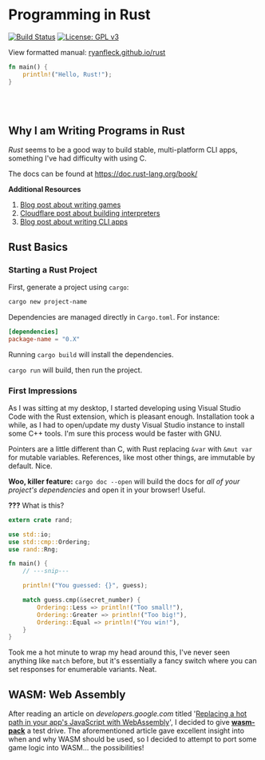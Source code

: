 # Programming in Rust

  [![Build Status](https://travis-ci.org/RyanFleck/Projects.svg?branch=master)](https://travis-ci.org/RyanFleck/Projects)  [![License: GPL v3](https://img.shields.io/badge/License-GPL%20v3-blue.svg)](https://www.gnu.org/licenses/gpl-3.0)

  View formatted manual: [ryanfleck.github.io/rust](https://ryanfleck.github.io/rust)
  

```rust
fn main() {
    println!("Hello, Rust!");
}
```

<br />


<br />

## Why I am Writing Programs in Rust

*Rust* seems to be a good way to build stable, multi-platform CLI apps, something I've had difficulty with using C.

The docs can be found at <https://doc.rust-lang.org/book/>

**Additional Resources**
1. [Blog post about writing games](http://iolivia.me/posts/24-hours-of-rust-game-dev/)
1. [Cloudflare post about building interpreters](https://blog.cloudflare.com/building-fast-interpreters-in-rust/)
1. [Blog post about writing CLI apps](https://mattgathu.github.io/writing-cli-app-rust/)

## Rust Basics

### Starting a Rust Project

First, generate a project using `cargo`:

```bash
cargo new project-name
```

Dependencies are managed directly in `Cargo.toml`. For instance:
```toml
[dependencies]
package-name = "0.X"
```

Running `cargo build` will install the dependencies.

`cargo run` will build, then run the project.

### First Impressions

As I was sitting at my desktop, I started developing using Visual Studio Code with the Rust extension, which is pleasant enough. Installation took a while, as I had to open/update my dusty Visual Studio instance to install some C++ tools. I'm sure this process would be faster with GNU.

Pointers are a little different than C, with Rust replacing `&var` with `&mut var` for mutable variables. References, like most other things, are immutable by default. Nice.

**Woo, killer feature:** `cargo doc --open` will build the docs for *all of your project's dependencies* and open it in your browser! Useful.

**???** What is this?

```rust
extern crate rand;

use std::io;
use std::cmp::Ordering;
use rand::Rng;

fn main() {
    // ---snip---

    println!("You guessed: {}", guess);

    match guess.cmp(&secret_number) {
        Ordering::Less => println!("Too small!"),
        Ordering::Greater => println!("Too big!"),
        Ordering::Equal => println!("You win!"),
    }
}
```

Took me a hot minute to wrap my head around this, I've never seen anything like `match` before, but it's essentially a fancy switch where you can set responses for enumerable variants. Neat.

## **WASM**: Web Assembly

After reading an article on *developers.google.com* titled '[Replacing a hot path in your app's JavaScript with WebAssembly](https://developers.google.com/web/updates/2019/02/hotpath-with-wasm)', I decided to give [**wasm-pack**](https://rustwasm.github.io/wasm-pack/) a test drive. The aforementioned article gave excellent insight into when and why WASM should be used, so I decided to attempt to port some game logic into WASM... the possibilities!
